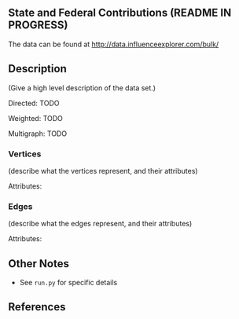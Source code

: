 ## State and Federal Contributions (README IN PROGRESS)

The data can be found at <http://data.influenceexplorer.com/bulk/>

## Description
(Give a high level description of the data set.)

Directed: TODO

Weighted: TODO

Multigraph: TODO

### Vertices 
(describe what the vertices represent, and their attributes)

Attributes:

### Edges
(describe what the edges represent, and their attributes)

Attributes:


## Other Notes
* See `run.py` for specific details

## References